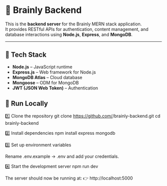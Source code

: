 # 🧠 Brainly Backend

This is the **backend server** for the Brainly MERN stack application.  
It provides RESTful APIs for authentication, content management, and database interactions using **Node.js**, **Express**, and **MongoDB**.

---

## 🚀 Tech Stack

- **Node.js** – JavaScript runtime
- **Express.js** – Web framework for Node.js
- **MongoDB Atlas** – Cloud database
- **Mongoose** – ODM for MongoDB
- **JWT (JSON Web Token)** – Authentication

## 🚀 Run Locally
1️⃣ Clone the repository
git clone https://github.com/<your-username>/brainly-backend.git
cd brainly-backend

2️⃣ Install dependencies
npm install express mongodb 

3️⃣ Set up environment variables

Rename .env.example → .env and add your credentials.

4️⃣ Start the development server
npm run dev


The server should now be running at:
👉 http://localhost:5000

